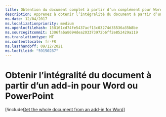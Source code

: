 ```yaml
---
title: Obtention du document complet à partir d’un complément pour Word
description: Apprenez à obtenir l’intégralité du document à partir d’un add-in Word.
ms.date: 12/04/2017
ms.localizationpriority: medium
ms.openlocfilehash: 158161cd74fe5437acf13c03274d35536a35b8be
ms.sourcegitcommit: 1306faba8694dea203373972b6ff2e852429a119
ms.translationtype: MT
ms.contentlocale: fr-FR
ms.lasthandoff: 09/12/2021
ms.locfileid: "59150287"
---
```

# <a name="get-the-whole-document-from-an-add-in-for-word-or-powerpoint"></a>Obtenir l’intégralité du document à partir d’un add-in pour Word ou PowerPoint

[!include[Get the whole document from an add-in for Word](../includes/file-get-the-whole-document-from-an-add-in-for-powerpoint-or-word.md)]
